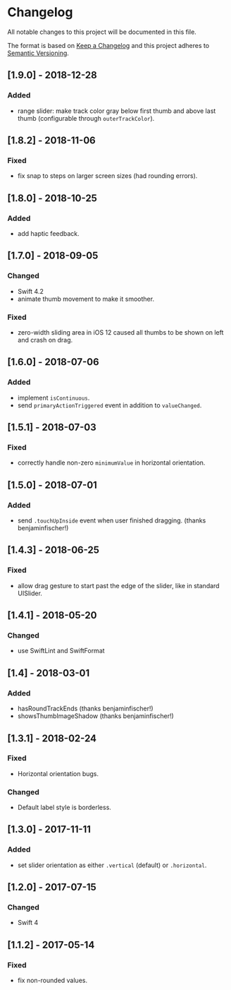 # Changelog
All notable changes to this project will be documented in this file.

The format is based on [Keep a Changelog](http://keepachangelog.com/en/1.0.0/)
and this project adheres to [Semantic Versioning](http://semver.org/spec/v2.0.0.html).

## [1.9.0] - 2018-12-28

### Added
- range slider: make track color gray below first thumb and above last thumb (configurable through `outerTrackColor`).

## [1.8.2] - 2018-11-06

### Fixed
- fix snap to steps on larger screen sizes (had rounding errors).

## [1.8.0] - 2018-10-25

### Added
- add haptic feedback.

## [1.7.0] - 2018-09-05

### Changed
- Swift 4.2
- animate thumb movement to make it smoother.

### Fixed
- zero-width sliding area in iOS 12 caused all thumbs to be shown on left and crash on drag.

## [1.6.0] - 2018-07-06

### Added
- implement `isContinuous`.
- send `primaryActionTriggered` event in addition to `valueChanged`.

## [1.5.1] - 2018-07-03

### Fixed
- correctly handle non-zero `minimumValue` in horizontal orientation.

## [1.5.0] - 2018-07-01

### Added
- send `.touchUpInside` event when user finished dragging. (thanks benjaminfischer!)

## [1.4.3] - 2018-06-25

### Fixed
- allow drag gesture to start past the edge of the slider, like in standard UISlider.

## [1.4.1] - 2018-05-20

### Changed
- use SwiftLint and SwiftFormat

## [1.4] - 2018-03-01

### Added
- hasRoundTrackEnds (thanks benjaminfischer!)
- showsThumbImageShadow (thanks benjaminfischer!)

## [1.3.1] - 2018-02-24

### Fixed
- Horizontal orientation bugs.

### Changed
- Default label style is borderless.

## [1.3.0] - 2017-11-11

### Added
- set slider orientation as either `.vertical` (default) or `.horizontal`.

## [1.2.0] - 2017-07-15

### Changed
- Swift 4

## [1.1.2] - 2017-05-14

### Fixed
- fix non-rounded values.
